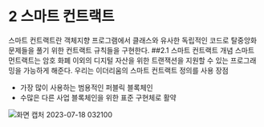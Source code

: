 # 2 스마트 컨트랙트
스마트 컨트랙트란 객체지향 프로그램에서 클래스와 유사한 독립적인 코드로 탈중앙화 문제들을 풀기 위한 컨트랙트 규칙들을 구현한다.
##2.1 스마트 컨트랙트 개념
스마트  먼트랙트는 암호 화폐 이외의 디지털 자산을 위한 트랜잭션을 지원할 수 있는 프로그래밍을 가능하게 해준다.
우리는 이더리움의 스마트 컨트랙트 정의를 사용
장점
* 가장 많이 사용하는 범용적인 퍼블릭 블록체인
* 수많은 다른 사업 블록체인을 위한 표준 구현체로 활약

![화면 캡처 2023-07-18 032100](https://github.com/TwoPair/Blockchain_Study/assets/101495241/702f8703-0a77-4488-928e-9d046e64150b)
